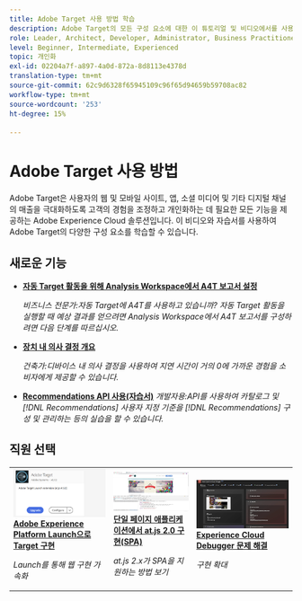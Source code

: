 ```yaml
---
title: Adobe Target 사용 방법 학습
description: Adobe Target의 모든 구성 요소에 대한 이 튜토리얼 및 비디오에서를 사용하는 방법을 살펴봅니다. 강력한 Adobe Target 기능 활용
role: Leader, Architect, Developer, Administrator, Business Practitioner
level: Beginner, Intermediate, Experienced
topic: 개인화
exl-id: 02204a7f-a897-4a0d-872a-8d8113e4378d
translation-type: tm+mt
source-git-commit: 62c9d6328f65945109c96f65d94659b59708ac82
workflow-type: tm+mt
source-wordcount: '253'
ht-degree: 15%

---
```


# Adobe Target 사용 방법

Adobe Target은 사용자의 웹 및 모바일 사이트, 앱, 소셜 미디어 및 기타 디지털 채널의 매출을 극대화하도록 고객의 경험을 조정하고 개인화하는 데 필요한 모든 기능을 제공하는 Adobe Experience Cloud 솔루션입니다. 이 비디오와 자습서를 사용하여 Adobe Target의 다양한 구성 요소를 학습할 수 있습니다.

## 새로운 기능

* **[자동 Target 활동을 위해 Analysis Workspace에서 A4T 보고서 설정](integrations/set-up-a4t-reports-in-analysis-workspace-for-auto-target-activities.md)**

   *비즈니스 전문가:자동 Target에 A4T를 사용하고 있습니까? 자동 Target 활동을 실행할 때 예상 결과를 얻으려면 Analysis Workspace에서 A4T 보고서를 구성하려면 다음 단계를 따르십시오.*
* **[장치 내 의사 결정 개요](implementation/on-device-decisioning-overview.md)**

   *건축가:디바이스 내 의사 결정을 사용하여 지연 시간이 거의 0에 가까운 경험을 소비자에게 제공할 수 있습니다.*
* **[Recommendations API 사용(자습서)](recommendations-api-tutorial/recs-api-overview.md)**
   *개발자용:API를 사용하여 카탈로그 및  [!DNL Recommendations] 사용자 지정 기준을  [!DNL Recommendations] 구성 및 관리하는 등의 실습을 할 수 있습니다.*

<!--* **[Implement Adobe Target with Adobe Mobile Services SDK v4 for Android (Tutorial)](mobile-v4/overview.md)**
    *For developers who are already using Adobe Mobile Services SDK v4: learn how to start personalizing app experiences with Adobe Target. These steps are provided as legacy user support.*<!-- Concepts learned here are also applicable to Adobe Experience Platform Mobile SDK (v5).-->

<!--* **[Use Recommendations Offers (Video)](recommendations/use-recommendations-offers.md)**
    *For all Target Users: Learn how to use product recommendations in A/B and Experience Targeting Activities.*-->

<!--
* **[Create a Recommendations Activity (Video)](recommendations/create-a-recommendations-activity.md)**
    <br>
    *Recommend products to your customers at scale with this Premium feature.* -->

## 직원 선택

<table>
<tr>
  <td>
    <a href="https://docs.adobe.com/content/help/en/experience-cloud/implementing-in-websites-with-launch/implement-solutions/target.html">
      <img alt="Adobe Experience Platform Launch으로 Target 구현" src="assets/launch_referencearchitectureguides.png" />
    </a>
    <div>
      <a href="https://docs.adobe.com/content/help/en/experience-cloud/implementing-in-websites-with-launch/implement-solutions/target.html">
    <strong>Adobe Experience Platform Launch으로 Target 구현</strong>
    </a>
    </div>
    <p>
    <em>Launch를 통해 웹 구현 가속화</em>
    <p>
  </td>
  <td>
    <a href="implementation/implement-atjs-20-in-a-single-page-application.md">
      <img alt="단일 페이지 애플리케이션에서 at.js 2.0 구현(SPA)" src="assets/implementing_adobetargetsatjs20inasinglepageapplicationspa.png" />
    </a>
    <div>
      <a href="implementation/implement-atjs-20-in-a-single-page-application.md">
    <strong>단일 페이지 애플리케이션에서 at.js 2.0 구현(SPA)</strong>
    </a>
    </div>
    <p>
    <em>at.js 2.x가 SPA을 지원하는 방법 보기</em>
    <p>
  </td>
  <td>
    <a href="troubleshooting/troubleshoot-with-the-experience-cloud-debugger.md">
      <img alt="Experience Cloud Debugger 문제 해결" src="assets/using_the_experienceclouddebuggerwithadobetarget.png" />
    </a>
    <div>
      <a href="troubleshooting/troubleshoot-with-the-experience-cloud-debugger.md">
    <strong>Experience Cloud Debugger 문제 해결</strong>
    </a>
    </div>
    <p>
    <em>구현 확대</em>
    <p>
  </td>
</tr>
</table>
